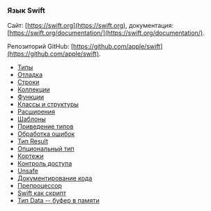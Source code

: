 ### Язык Swift

Сайт: [https://swift.org](https://swift.org),
документация: [https://swift.org/documentation/](https://swift.org/documentation/).

Репозиторий GitHub: [https://github.com/apple/swift](https://github.com/apple/swift).

* [Типы](types.md)
* [Отладка](debug.md)
* [Строки](strings.md)
* [Коллекции](collections.md)
* [Функции](functions.md)
* [Классы и структуры](classes.md)
* [Расширения](extensions.md)
* [Шаблоны](templates.md)
* [Приведение типов](cast.md)
* [Обработка ошибок](errors.md)
* [Тип Result](result.md)
* [Опциональный тип](optional.md)
* [Кортежи](tuples.md)
* [Контроль доступа](access.md)
* [Unsafe](unsafe.md)
* [Документирование кода](doccoments.md)
* [Препроцессор](preprocessor.md)
* [Swift как скрипт](scripting.md)
* [Тип Data -- буфер в памяти](data.md)
